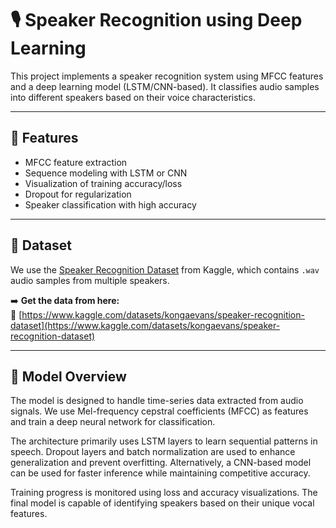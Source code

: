# 🎙️ Speaker Recognition using Deep Learning

This project implements a speaker recognition system using MFCC features and a deep learning model (LSTM/CNN-based). It classifies audio samples into different speakers based on their voice characteristics.

---

## 📌 Features

- MFCC feature extraction
- Sequence modeling with LSTM or CNN
- Visualization of training accuracy/loss
- Dropout for regularization
- Speaker classification with high accuracy

---

## 📂 Dataset

We use the [Speaker Recognition Dataset](https://www.kaggle.com/datasets/kongaevans/speaker-recognition-dataset) from Kaggle, which contains `.wav` audio samples from multiple speakers.

➡️ **Get the data from here:**  
🔗 [https://www.kaggle.com/datasets/kongaevans/speaker-recognition-dataset](https://www.kaggle.com/datasets/kongaevans/speaker-recognition-dataset)

---

## 🧠 Model Overview

The model is designed to handle time-series data extracted from audio signals. We use Mel-frequency cepstral coefficients (MFCC) as features and train a deep neural network for classification.

The architecture primarily uses LSTM layers to learn sequential patterns in speech. Dropout layers and batch normalization are used to enhance generalization and prevent overfitting. Alternatively, a CNN-based model can be used for faster inference while maintaining competitive accuracy.

Training progress is monitored using loss and accuracy visualizations. The final model is capable of identifying speakers based on their unique vocal features.



